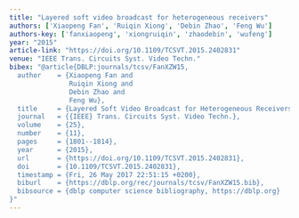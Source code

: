 ```yaml
---
title: "Layered soft video broadcast for heterogeneous receivers"
authors: ['Xiaopeng Fan', 'Ruiqin Xiong', 'Debin Zhao', 'Feng Wu']
authors-key: ['fanxiaopeng', 'xiongruiqin', 'zhaodebin', 'wufeng']
year: "2015"
article-link: "https://doi.org/10.1109/TCSVT.2015.2402831"
venue: "IEEE Trans. Circuits Syst. Video Techn."
bibex: "@article{DBLP:journals/tcsv/FanXZW15,
  author    = {Xiaopeng Fan and
               Ruiqin Xiong and
               Debin Zhao and
               Feng Wu},
  title     = {Layered Soft Video Broadcast for Heterogeneous Receivers},
  journal   = {{IEEE} Trans. Circuits Syst. Video Techn.},
  volume    = {25},
  number    = {11},
  pages     = {1801--1814},
  year      = {2015},
  url       = {https://doi.org/10.1109/TCSVT.2015.2402831},
  doi       = {10.1109/TCSVT.2015.2402831},
  timestamp = {Fri, 26 May 2017 22:51:15 +0200},
  biburl    = {https://dblp.org/rec/journals/tcsv/FanXZW15.bib},
  bibsource = {dblp computer science bibliography, https://dblp.org}
}"
---
```

